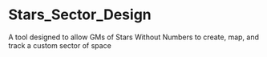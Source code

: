 # Stars_Sector_Design
A tool designed to allow GMs of Stars Without Numbers to create, map, and track a custom sector of space
